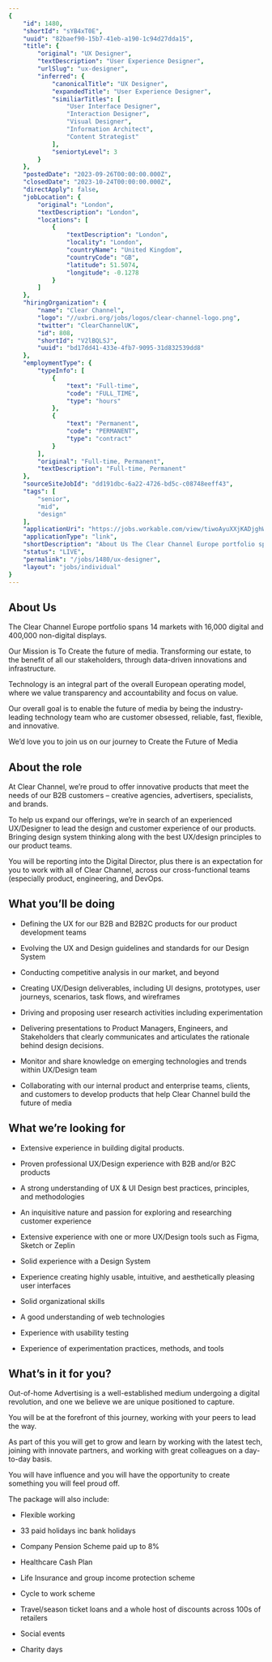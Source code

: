 ```yaml
---
{
	"id": 1480,
	"shortId": "sYB4xT0E",
	"uuid": "82baef90-15b7-41eb-a190-1c94d27dda15",
	"title": {
		"original": "UX Designer",
		"textDescription": "User Experience Designer",
		"urlSlug": "ux-designer",
		"inferred": {
			"canonicalTitle": "UX Designer",
			"expandedTitle": "User Experience Designer",
			"similiarTitles": [
				"User Interface Designer",
				"Interaction Designer",
				"Visual Designer",
				"Information Architect",
				"Content Strategist"
			],
			"seniortyLevel": 3
		}
	},
	"postedDate": "2023-09-26T00:00:00.000Z",
	"closedDate": "2023-10-24T00:00:00.000Z",
	"directApply": false,
	"jobLocation": {
		"original": "London",
		"textDescription": "London",
		"locations": [
			{
				"textDescription": "London",
				"locality": "London",
				"countryName": "United Kingdom",
				"countryCode": "GB",
				"latitude": 51.5074,
				"longitude": -0.1278
			}
		]
	},
	"hiringOrganization": {
		"name": "Clear Channel",
		"logo": "//uxbri.org/jobs/logos/clear-channel-logo.png",
		"twitter": "ClearChannelUK",
		"id": 808,
		"shortId": "V2lBQLSJ",
		"uuid": "bd17dd41-433e-4fb7-9095-31d832539dd8"
	},
	"employmentType": {
		"typeInfo": [
			{
				"text": "Full-time",
				"code": "FULL_TIME",
				"type": "hours"
			},
			{
				"text": "Permanent",
				"code": "PERMANENT",
				"type": "contract"
			}
		],
		"original": "Full-time, Permanent",
		"textDescription": "Full-time, Permanent"
	},
	"sourceSiteJobId": "dd191dbc-6a22-4726-bd5c-c08748eeff43",
	"tags": [
		"senior",
		"mid",
		"design"
	],
	"applicationUri": "https://jobs.workable.com/view/tiwoAyuXXjKADjghWva4WB/ux-designer-in-london-at-clear-channel-uk",
	"applicationType": "link",
	"shortDescription": "About Us The Clear Channel Europe portfolio spans 14 markets with 16,000 digital and 400,000 non-digital- displays. Our Mission is To Create the future of media. Transforming our estate, to the",
	"status": "LIVE",
	"permalink": "/jobs/1480/ux-designer",
	"layout": "jobs/individual"
}
---
```

<h2>About Us</h2><p>The Clear Channel Europe portfolio spans 14 markets with 16,000 digital and 400,000 non-digital displays.</p><p>Our Mission is To Create the future of media. Transforming our estate, to the benefit of all our stakeholders, through data-driven innovations and infrastructure.</p><p>Technology is an integral part of the overall European operating model, where we value transparency and accountability and focus on value.</p><p>Our overall goal is to enable the future of media by being the industry-leading technology team who are customer obsessed, reliable, fast, flexible, and innovative.</p><p>We’d love you to join us on our journey to Create the Future of Media</p><h2>About the role</h2><p>At Clear Channel, we’re proud to offer innovative products that meet the needs of our B2B customers – creative agencies, advertisers, specialists, and brands.</p><p>To help us expand our offerings, we’re in search of an experienced UX/Designer to lead the design and customer experience of our products. Bringing design system thinking along with the best UX/design principles to our product teams.</p><p>You will be reporting into the Digital Director, plus there is an expectation for you to work with all of Clear Channel, across our cross-functional teams (especially product, engineering, and DevOps.</p><h2>What you’ll be doing</h2><ul><li><p>Defining the UX for our B2B and B2B2C products for our product development teams</p></li><li><p>Evolving the UX and Design guidelines and standards for our Design System</p></li><li><p>Conducting competitive analysis in our market, and beyond</p></li><li><p>Creating UX/Design deliverables, including UI designs, prototypes, user journeys, scenarios, task flows, and wireframes</p></li><li><p>Driving and proposing user research activities including experimentation</p></li><li><p>Delivering presentations to Product Managers, Engineers, and Stakeholders that clearly communicates and articulates the rationale behind design decisions.</p></li></ul><ul><li><p>Monitor and share knowledge on emerging technologies and trends within UX/Design team</p></li><li><p>Collaborating with our internal product and enterprise teams, clients, and customers to develop products that help Clear Channel build the future of media</p></li></ul><h2>What we’re looking for</h2><ul><li><p>Extensive experience in building digital products.</p></li></ul><ul><li><p>Proven professional UX/Design experience with B2B and/or B2C products</p></li><li><p>A strong understanding of UX &amp; UI Design best practices, principles, and methodologies</p></li><li><p>An inquisitive nature and passion for exploring and researching customer experience</p></li><li><p>Extensive experience with one or more UX/Design tools such as Figma, Sketch or Zeplin</p></li><li><p>Solid experience with a Design System</p></li><li><p>Experience creating highly usable, intuitive, and aesthetically pleasing user interfaces</p></li><li><p>Solid organizational skills</p></li><li><p>A good understanding of web technologies</p></li><li><p>Experience with usability testing</p></li><li><p>Experience of experimentation practices, methods, and tools</p></li></ul><h2>What’s in it for you?</h2><p>Out-of-home Advertising is a well-established medium undergoing a digital revolution, and one we believe we are unique positioned to capture.</p><p>You will be at the forefront of this journey, working with your peers to lead the way.</p><p>As part of this you will get to grow and learn by working with the latest tech, joining with innovate partners, and working with great colleagues on a day-to-day basis.</p><p>You will have influence and you will have the opportunity to create something you will feel proud off.</p><p>The package will also include:</p><ul><li><p>Flexible working</p></li><li><p>33 paid holidays inc bank holidays</p></li><li><p>Company Pension Scheme paid up to 8%</p></li><li><p>Healthcare Cash Plan</p></li><li><p>Life Insurance and group income protection scheme</p></li><li><p>Cycle to work scheme</p></li><li><p>Travel/season ticket loans and a whole host of discounts across 100s of retailers</p></li><li><p>Social events</p></li><li><p>Charity days</p></li></ul>

